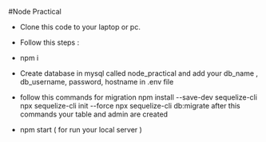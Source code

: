 #Node Practical

- Clone this code to your laptop or pc.

- Follow this steps :
  
-   npm i
-   Create database in mysql called node_practical and add  your db_name , db_username, password, hostname  in .env file

-   follow this commands for migration
      npm install --save-dev sequelize-cli
      npx sequelize-cli init --force
      npx sequelize-cli db:migrate
     after this commands your table and admin are created

-   npm start ( for run your local server )
   
